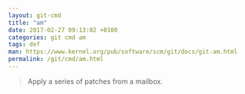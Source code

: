 ```yaml
---
layout: git-cmd
title: "am"
date: 2017-02-27 09:13:02 +0100
categories: git cmd am
tags: def
man: https://www.kernel.org/pub/software/scm/git/docs/git-am.html
permalink: /git/cmd/am.html
---
```


> Apply a series of patches from a mailbox.
